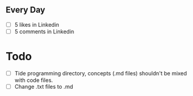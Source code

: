 ## Every Day
- [ ] 5 likes in Linkedin
- [ ] 5 comments in Linkedin
# Todo
- [ ] Tide programming directory, concepts (.md files) shouldn't be mixed with code files.
- [ ] Change .txt files to .md